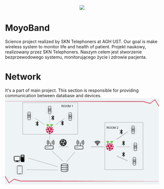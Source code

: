 <div style="text-align:center"><img src="https://gitlab.com/sajdak.radoslaw/moyoband/raw/831ba988418194a81cb545871f54086880e78017/Moyo_Band_4.2_%D0%9C%D0%BE%D0%BD%D1%82%D0%B0%D0%B6%D0%BD%D0%B0%D1%8F_%D0%BE%D0%B1%D0%BB%D0%B0%D1%81%D1%82%D1%8C_1.jpg" /></div>

# MoyoBand
Science project realized by SKN Telephoners at AGH UST. Our goal is make wireless system to monitor life and health of patient.
Projekt naukowy, realizowany przez SKN Telephoners. Naszym celem jest stworzenie bezprzewodowego systemu, monitorującego życie i zdrowie pacjenta.
# Network
It's a part of main project. This section is responsible for providing communication between database and devices.  
![topology](img/Topology.png)
